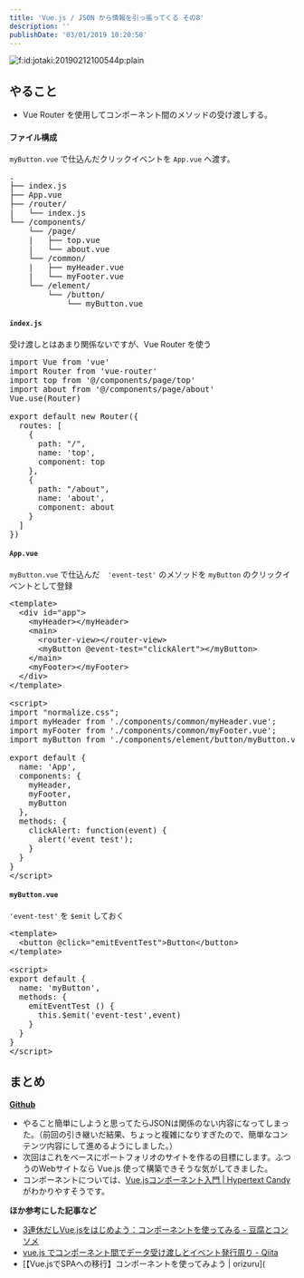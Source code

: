 ```yaml
---
title: 'Vue.js / JSON から情報を引っ張ってくる その8'
description: ''
publishDate: '03/01/2019 10:20:50'
---
```


<p><span itemscope itemtype="http://schema.org/Photograph"><img src="/images/hatena/20190212100544.png" alt="f:id:jotaki:20190212100544p:plain" title="f:id:jotaki:20190212100544p:plain" class="hatena-fotolife" itemprop="image" /></span></p>

<h2>やること</h2>

<ul>
<li>Vue Router を使用してコンポーネント間のメソッドの受け渡しする。</li>
</ul>

<h4>ファイル構成</h4>

<p><code>myButton.vue</code> で仕込んだクリックイベントを <code>App.vue</code> へ渡す。</p>

<pre class="code" data-lang="" data-unlink>.
├── index.js
├── App.vue
├── /router/
|   └── index.js
└── /components/
    └── /page/
    |   ├── top.vue
    |   └── about.vue
    └── /common/
    |   ├── myHeader.vue
    |   └── myFooter.vue
    └── /element/
        └── /button/
            └── myButton.vue</pre>

<h4><code>index.js</code></h4>

<p>受け渡しとはあまり関係ないですが、Vue Router を使う</p>

<pre class="code lang-javascript" data-lang="javascript" data-unlink><span class="synStatement">import</span> Vue from <span class="synConstant">'vue'</span>
<span class="synStatement">import</span> Router from <span class="synConstant">'vue-router'</span>
<span class="synStatement">import</span> <span class="synStatement">top</span> from <span class="synConstant">'@/components/page/top'</span>
<span class="synStatement">import</span> about from <span class="synConstant">'@/components/page/about'</span>
Vue.use(Router)

<span class="synStatement">export</span> <span class="synStatement">default</span> <span class="synStatement">new</span> Router(<span class="synIdentifier">{</span>
  routes: <span class="synIdentifier">[</span>
    <span class="synIdentifier">{</span>
      path: <span class="synConstant">&quot;/&quot;</span>,
      name: <span class="synConstant">'top'</span>,
      component: <span class="synStatement">top</span>
    <span class="synIdentifier">}</span>,
    <span class="synIdentifier">{</span>
      path: <span class="synConstant">&quot;/about&quot;</span>,
      name: <span class="synConstant">'about'</span>,
      component: about
    <span class="synIdentifier">}</span>
  <span class="synIdentifier">]</span>
<span class="synIdentifier">}</span>)
</pre>

<h4><code>App.vue</code></h4>

<p><code>myButton.vue</code> で仕込んだ　<code>'event-test'</code>  のメソッドを <code>myButton</code> のクリックイベントとして登録</p>

<pre class="code lang-javascript" data-lang="javascript" data-unlink>&lt;template&gt;
  &lt;div id=<span class="synConstant">&quot;app&quot;</span>&gt;
    &lt;myHeader&gt;&lt;/myHeader&gt;
    &lt;main&gt;
      &lt;router-view&gt;&lt;/router-view&gt;
      &lt;myButton @<span class="synStatement">event</span>-test=<span class="synConstant">&quot;clickAlert&quot;</span>&gt;&lt;/myButton&gt;
    &lt;/main&gt;
    &lt;myFooter&gt;&lt;/myFooter&gt;
  &lt;/div&gt;
&lt;/template&gt;

&lt;script&gt;
<span class="synStatement">import</span> <span class="synConstant">&quot;normalize.css&quot;</span>;
<span class="synStatement">import</span> myHeader from <span class="synConstant">'./components/common/myHeader.vue'</span>;
<span class="synStatement">import</span> myFooter from <span class="synConstant">'./components/common/myFooter.vue'</span>;
<span class="synStatement">import</span> myButton from <span class="synConstant">'./components/element/button/myButton.vue'</span>;

<span class="synStatement">export</span> <span class="synStatement">default</span> <span class="synIdentifier">{</span>
  name: <span class="synConstant">'App'</span>,
  components: <span class="synIdentifier">{</span>
    myHeader,
    myFooter,
    myButton
  <span class="synIdentifier">}</span>,
  methods: <span class="synIdentifier">{</span>
    clickAlert: <span class="synIdentifier">function</span>(<span class="synStatement">event</span>) <span class="synIdentifier">{</span>
      <span class="synStatement">alert</span>(<span class="synConstant">'event test'</span>);
    <span class="synIdentifier">}</span>
  <span class="synIdentifier">}</span>
<span class="synIdentifier">}</span>
&lt;/script&gt;
</pre>

<h4><code>myButton.vue</code></h4>

<p><code>'event-test'</code> を <code>$emit</code> しておく</p>

<pre class="code lang-javascript" data-lang="javascript" data-unlink>&lt;template&gt;
  &lt;button @click=<span class="synConstant">&quot;emitEventTest&quot;</span>&gt;Button&lt;/button&gt;
&lt;/template&gt;

&lt;script&gt;
<span class="synStatement">export</span> <span class="synStatement">default</span> <span class="synIdentifier">{</span>
  name: <span class="synConstant">'myButton'</span>,
  methods: <span class="synIdentifier">{</span>
    emitEventTest () <span class="synIdentifier">{</span>
      <span class="synIdentifier">this</span>.$emit(<span class="synConstant">'event-test'</span>,<span class="synStatement">event</span>)
    <span class="synIdentifier">}</span>
  <span class="synIdentifier">}</span>
<span class="synIdentifier">}</span>
&lt;/script&gt;
</pre>

<h2>まとめ</h2>

<p><a href="https://github.com/yuheijotaki/vue-study_20190222"><strong>Github</strong></a></p>

<ul>
<li>やること簡単にしようと思ってたらJSONは関係のない内容になってしまった。（前回の引き継いだ結果、ちょっと複雑になりすぎたので、簡単なコンテンツ内容にして進めるようにしました。）</li>
<li>次回はこれをベースにポートフォリオのサイトを作るの目標にします。ふつうのWebサイトなら Vue.js 使って構築できそうな気がしてきました。</li>
<li>コンポーネントについては、<a href="https://www.hypertextcandy.com/vuejs-components-introduction-environment-setting">Vue.jsコンポーネント入門 | Hypertext Candy</a> がわかりやすそうです。</li>
</ul>

<p><strong>ほか参考にした記事など</strong></p>

<ul>
<li><a href="https://www.tohuandkonsome.site/entry/2017/10/09/004525">3連休だしVue.jsをはじめよう：コンポーネントを使ってみる - 豆腐とコンソメ</a></li>
<li><a href="https://qiita.com/sasarkyz/items/347bcedec8e20d4fdd76">vue.js でコンポーネント間でデータ受け渡しとイベント発行周り - Qiita</a></li>
<li>[【Vue.jsでSPAへの移行】コンポーネントを使ってみよう | orizuru](</li>
</ul>
